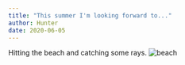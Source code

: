 ```yaml
---
title: "This summer I'm looking forward to..."
author: Hunter
date: 2020-06-05
---
```


Hitting the beach and catching some rays.
![beach](https://dynaimage.cdn.cnn.com/cnn/q_auto,w_900,c_fill,g_auto,h_506,ar_16:9/http%3A%2F%2Fcdn.cnn.com%2Fcnnnext%2Fdam%2Fassets%2F181010131059-australia-best-beaches-cossies-beach-cocos3.jpg)
